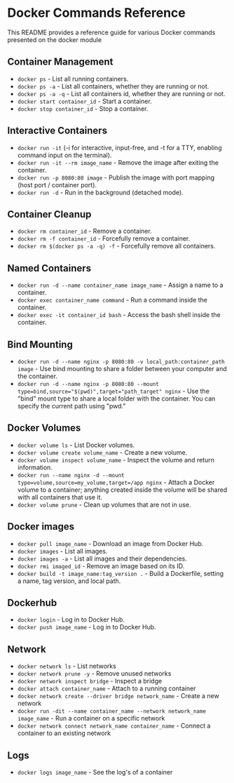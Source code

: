 # Docker Commands Reference

This README provides a reference guide for various Docker commands presented on the docker module

## Container Management

- `docker ps` - List all running containers.
- `docker ps -a` - List all containers, whether they are running or not.
- `docker ps -a -q` - List all containers id, whether they are running or not.
- `docker start container_id` - Start a container.
- `docker stop container_id` - Stop a container.

## Interactive Containers

- `docker run -it` (-i for interactive, input-free, and -t for a TTY, enabling command input on the terminal).
- `docker run -it --rm image_name` - Remove the image after exiting the container.
- `docker run -p 8080:80 image` - Publish the image with port mapping (host port / container port).
- `docker run -d` - Run in the background (detached mode).

## Container Cleanup

- `docker rm container_id` - Remove a container.
- `docker rm -f container_id` - Forcefully remove a container.
- `docker rm $(docker ps -a -q) -f` - Forcefully remove all containers.

## Named Containers

- `docker run -d --name container_name image_name` - Assign a name to a container.
- `docker exec container_name command` - Run a command inside the container.
- `docker exec -it container_id bash` - Access the bash shell inside the container.

## Bind Mounting

- `docker run -d --name nginx -p 8080:80 -v local_path:container_path image` - Use bind mounting to share a folder between your computer and the container.
- `docker run -d --name nginx -p 8080:80 --mount type=bind,source="$(pwd)",target="path_target" nginx` - Use the "bind" mount type to share a local folder with the container. You can specify the current path using "pwd."

## Docker Volumes

- `docker volume ls` - List Docker volumes.
- `docker volume create volume_name` - Create a new volume.
- `docker volume inspect volume_name` - Inspect the volume and return information.
- `docker run --name nginx -d --mount type=volume,source=my_volume,target=/app nginx` - Attach a Docker volume to a container; anything created inside the volume will be shared with all containers that use it.
- `docker volume prune` - Clean up volumes that are not in use.


## Docker images

- `docker pull image_name` - Download an image from Docker Hub.
- `docker images` - List all images.
- `docker images -a` - List all images and their dependencies.
- `docker rmi imaged_id` - Remove an image based on its ID.
- `docker build -t image_name:tag_version .` - Build a Dockerfile, setting a name, tag version, and local path.

## Dockerhub

- `docker login` - Log in to Docker Hub.
- `docker push image_name` -  Log in to Docker Hub.

## Network

- `docker network ls` - List networks
- `docker network prune -y` - Remove unused networks
- `docker network inspect bridge` - Inspect a bridge
- `docker attach container_name` - Attach to a running container
- `docker network create --driver bridge network_name` - Create a new network
- `docker run -dit --name container_name --network network_name image_name` - Run a container on a specific network
- `docker network connect network_name container_name` - Connect a container to an existing network

## Logs
- `docker logs image_name` - See the log's of a container